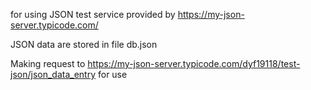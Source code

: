 for using JSON test service provided by https://my-json-server.typicode.com/

JSON data are stored in file db.json

Making request to https://my-json-server.typicode.com/dyf19118/test-json/json_data_entry for use
